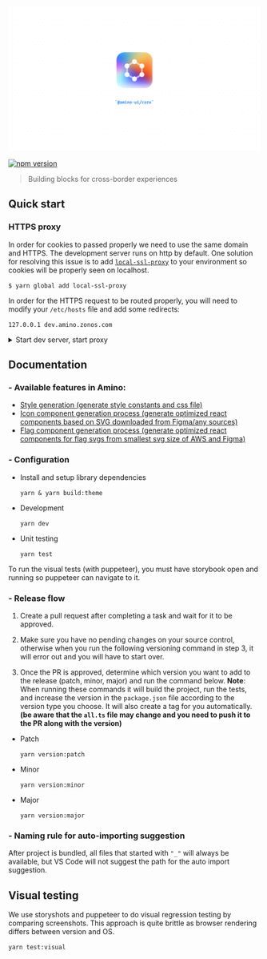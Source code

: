 ![amino logo](./public/logo.png)

[![npm version](https://badge.fury.io/js/@amino-ui%2Fcore.svg)](https://www.npmjs.com/package/@amino-ui/core)

> Building blocks for cross-border experiences

## Quick start

### HTTPS proxy

In order for cookies to passed properly we need to use the same domain and HTTPS. The development server runs on http by default. One solution for resolving this issue is to add [`local-ssl-proxy`](https://www.npmjs.com/package/local-ssl-proxy) to your environment so cookies will be properly seen on localhost.

```shell script
$ yarn global add local-ssl-proxy
```

In order for the HTTPS request to be routed properly, you will need to modify your `/etc/hosts` file and add some redirects:

```
127.0.0.1 dev.amino.zonos.com
```

<details>
  <summary>Start dev server, start proxy</summary>

In the terminal, run the following:

```sh
$ yarn dev
```

To also open the browser to the page (https://dev.amino.zonos.com:6007), you can use:
```sh
$ yarn dev:open
```

</details>

## Documentation

### - Available features in Amino:

- [Style generation (generate style constants and css file)](./build-utils/css/README.md)
- [Icon component generation process (generate optimized react components based on SVG downloaded from Figma/any sources)](./svgReact/icons/README.md)
- [Flag component generation process (generate optimized react components for flag svgs from smallest svg size of AWS and Figma)](./svgReact/flags/README.md)

### - Configuration

- Install and setup library dependencies
  ```
  yarn & yarn build:theme
  ```
- Development
  ```
  yarn dev
  ```
- Unit testing
  ```
  yarn test
  ```

To run the visual tests (with puppeteer), you must have storybook open and running so puppeteer can navigate to it.

### - Release flow

1. Create a pull request after completing a task and wait for it to be approved.

2. Make sure you have no pending changes on your source control, otherwise when you run the following versioning command in step 3, it will error out and you will have to start over.

3. Once the PR is approved, determine which version you want to add to the release (patch, minor, major) and run the command below.
**Note**: When running these commands it will build the project, run the tests, and increase the version in the `package.json` file according to the version type you choose. It will also create a tag for you automatically. **(be aware that the `all.ts` file may change and you need to push it to the PR along with the version)**

- Patch
  ```
  yarn version:patch
  ```
- Minor
  ```
  yarn version:minor
  ```
- Major
  ```
  yarn version:major
  ```

### - Naming rule for auto-importing suggestion

After project is bundled, all files that started with `"_"` will always be available, but VS Code will not suggest the path for the auto import suggestion.

## Visual testing

We use storyshots and puppeteer to do visual regression testing by comparing screenshots. This approach is quite brittle as browser rendering differs between version and OS.


```
yarn test:visual
```